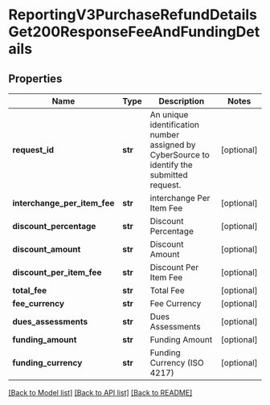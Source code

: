 # ReportingV3PurchaseRefundDetailsGet200ResponseFeeAndFundingDetails

## Properties
Name | Type | Description | Notes
------------ | ------------- | ------------- | -------------
**request_id** | **str** | An unique identification number assigned by CyberSource to identify the submitted request. | [optional] 
**interchange_per_item_fee** | **str** | interchange Per Item Fee | [optional] 
**discount_percentage** | **str** | Discount Percentage | [optional] 
**discount_amount** | **str** | Discount Amount | [optional] 
**discount_per_item_fee** | **str** | Discount Per Item Fee | [optional] 
**total_fee** | **str** | Total Fee | [optional] 
**fee_currency** | **str** | Fee Currency | [optional] 
**dues_assessments** | **str** | Dues Assessments | [optional] 
**funding_amount** | **str** | Funding Amount | [optional] 
**funding_currency** | **str** | Funding Currency (ISO 4217) | [optional] 

[[Back to Model list]](../README.md#documentation-for-models) [[Back to API list]](../README.md#documentation-for-api-endpoints) [[Back to README]](../README.md)


